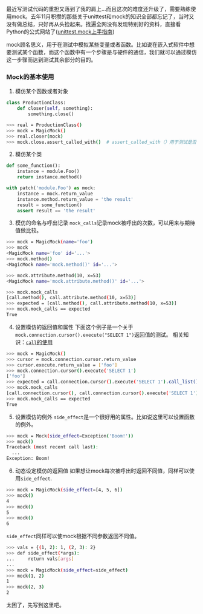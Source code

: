 最近写测试代码的重担又落到了我的肩上...而且这次的难度还升级了，需要熟练使用mock。去年11月积攒的那些关于unittest和mock的知识全部都忘记了，当时又没有做总结，只好再从头捡起来。找遍全网没有发现特别好的资料，直接看Python的公式网站了([unittest.mock上手指南](https://docs.python.org/zh-cn/3/library/unittest.mock-examples.html))

mock顾名思义，用于在测试中模拟某些变量或者函数。比如说在嵌入式软件中想要测试某个函数，而这个函数中有一个步骤是与硬件的通信，我们就可以通过模仿这一步骤而达到测试其余部分的目的。

### Mock的基本使用

1. 模仿某个函数或者对象
```py
class ProductionClass:
    def closer(self, something):
        something.close()
```
```bash
>>> real = ProductionClass()
>>> mock = MagicMock()
>>> real.closer(mock)
>>> mock.close.assert_called_with()  # assert_called_with（）用于测试是否被正确呼出
```

2. 模仿某个类
```py
def some_function():
    instance = module.Foo()
    return instance.method()

with patch('module.Foo') as mock:
    instance = mock.return_value
    instance.method.return_value = 'the result'
    result = some_function()
    assert result == 'the result'
```

3. 模仿的命名与呼出记录
`mock_calls`记录mock被呼出的次数，可以用来与期待值做比较。
```bash
>>> mock = MagicMock(name='foo')
>>> mock
<MagicMock name='foo' id='...'>
>>> mock.method()
<MagicMock name='mock.method()' id='...'>

>>> mock.attribute.method(10, x=53)
<MagicMock name='mock.attribute.method()' id='...'>

>>> mock.mock_calls
[call.method(), call.attribute.method(10, x=53)]
>>> expected = [call.method(), call.attribute.method(10, x=53)]
>>> mock.mock_calls == expected
True
```

4. 设置模仿的返回值和属性
下面这个例子是一个关于`mock.connection.cursor().execute("SELECT 1")`返回值的测试。
相关知识：[`call`的使用](https://docs.python.org/3.5/library/unittest.mock.html#unittest.mock.call)
```bash
>>> mock = MagicMock()
>>> cursor = mock.connection.cursor.return_value
>>> cursor.execute.return_value = ['foo']
>>> mock.connection.cursor().execute('SELECT 1')
['foo']
>>> expected = call.connection.cursor().execute('SELECT 1').call_list()
>>> mock.mock_calls
[call.connection.cursor(), call.connection.cursor().execute('SELECT 1')]
>>> mock.mock_calls == expected
True
```

5. 设置模仿的例外
`side_effect`是一个很好用的属性。比如说这里可以设置函数的例外。
```bash
>>> mock = Mock(side_effect=Exception('Boom!'))
>>> mock()
Traceback (most recent call last):
  ...
Exception: Boom!
```

6. 动态设定模仿的返回值
如果想让mock每次被呼出时返回不同值，同样可以使用`side_effect`.
```bash
>>> mock = MagicMock(side_effect=[4, 5, 6])
>>> mock()
4
>>> mock()
5
>>> mock()
6
```
`side_effect`同样可以使mock根据不同参数返回不同值。
```bash
>>> vals = {(1, 2): 1, (2, 3): 2}
>>> def side_effect(*args):
...     return vals[args]
...
>>> mock = MagicMock(side_effect=side_effect)
>>> mock(1, 2)
1
>>> mock(2, 3)
2
```

太困了，先写到这里吧。
